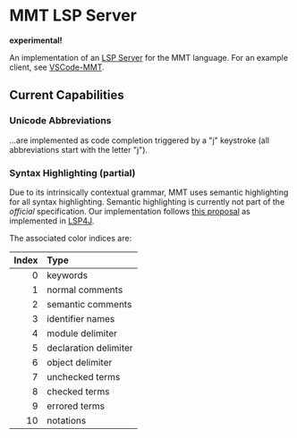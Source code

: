 # MMT LSP Server

**experimental!**

An implementation of an [LSP Server](https://microsoft.github.io/language-server-protocol/) for the MMT language. For an example client, see [VSCode-MMT](https://github.com/UniFormal/VSCode-MMT).

## Current Capabilities

### Unicode Abbreviations
...are implemented as code completion triggered by a "j" keystroke (all abbreviations start with the letter "j").

### Syntax Highlighting (partial)

Due to its intrinsically contextual grammar, MMT uses semantic highlighting for all syntax highlighting. Semantic highlighting is currently not part of the *official* specification. Our implementation follows [this proposal](https://github.com/Microsoft/language-server-protocol/pull/124) as implemented in [LSP4J](https://github.com/eclipse/lsp4j/).

The associated color indices are:

| Index | Type  |
| -----:|:----- | 
| 0| keywords |
| 1| normal comments |
| 2| semantic comments |
| 3| identifier names |
| 4| module delimiter |
| 5| declaration delimiter |
| 6| object delimiter |
| 7| unchecked terms |
| 8| checked terms |
| 9| errored terms |
|10| notations |


